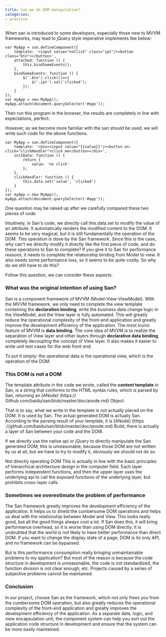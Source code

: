 ```yaml
---
title: Can we do DOM manipulation?
categories:
- practice
---
```


When san is introduced to some developers, especially those new to MVVM frameworks, may lead to jQuery style imperative implements like below:

```
var MyApp = san.defineComponent({
    template: '<input value="noClick" class="ipt"/><button class="btn"></button>',
    attached: function () {
        this.bindSomeEvents();
    },
    bindSomeEvents: function () {
        $('.btn').click(()=>{
            $('.ipt').val('clicked');
        });
    }
});
var myApp = new MyApp();
myApp.attach(document.querySelector('#app'));
```

Then run this program in the browser, the results are completely in line with expectations, perfect.

However, as we become more familiar with the san should be used, we will write such code for the above functions.

```
var MyApp = san.defineComponent({
    template: '<div><input value="{{value}}"/><button on-click="clickHandler">click me</button></div>',
    initData: function () {
        return {
            value: 'no click'
        };
    },
    clickHandler: function () {
        this.data.set('value', 'clicked')
    }
});
var myApp = new MyApp();
myApp.attach(document.querySelector('#app'));
```

One question may be raised up after we carefully compared these two pieces of code

Intuitively, in San's code, we directly call this.data.set to modify the value of an attribute. It automatically renders the modified content to the DOM. It seems to be very magical, but it is still fundamentally the operation of the DOM. This operation is done by the San framework. Since this is the case, why can't we directly modify it directly like the first piece of code, and do these operations to San to complete? If you give it to San for performance reasons, it needs to complete the relationship binding from Model to view. It also needs some performance loss, so it seems to be quite costly. So why do we still have to do this?

Follow this question, we can consider these aspects.

### What was the original intention of using San?

San is a component framework of MVVM (Model-View-ViewModel). With the MVVM framework, we only need to complete the view template containing the **declaration binding**, write the business data change logic in the ViewModel, and the View layer is fully automated. This will greatly reduce the operational complexity of the front-end application and greatly improve the development efficiency of the application. The most iconic feature of MVVM is **data binding**. The core idea of MVVM is to realize the separation of View layer and other layers through **declarative data binding**, completely decoupling the concept of View layer. It also makes it easier to write unit test cases for the web front end.

To put it simply: the operational data is the operational view, which is the operation of the DOM.

### This DOM is not a DOM

The template attribute in the code we wrote, called the **content template** in San, is a string that conforms to the HTML syntax rules, which is parsed by San, returning an [ANode] (https:// Github.com/baidu/san/blob/master/doc/anode.md) Object.

That is to say, what we write in the template is not actually placed on the DOM. It is used by San. The actual generated DOM is actually San. According to the parsing result of your template, it is [ANode] (https ://github.com/baidu/san/blob/master/doc/anode.md) Build, there is actually a layer of San between your code and the DOM.

If we directly use the native api or jQuery to directly manipulate the San generated DOM, this is unreasonable, because those DOM are not written by us at all, but we have to try to modify it, obviously we should not do so.

Not directly operating DOM This is actually in line with the basic principles of hierarchical architecture design in the computer field. Each layer performs independent functions, and then the upper layer uses the underlying api to call the exposed functions of the underlying layer, but prohibits cross-layer calls.

### Sometimes we overestimate the problem of performance

The San framework greatly improves the development efficiency of the application. It helps us to shield the cumbersome DOM operations and helps us deal with the relationship between Model and View. This looks really good, but all the good things always cost a lot. If San does this, it will bring performance overhead, so it is worse than using DOM directly. It is undoubted that the world is not likely to have better performance than direct DOM. If you want to change the display state of a page, DOM is its only API, and no framework can be bypassed.

But is this performance consumption really bringing unmaintainable problems to my application? But most of the reason is because the code structure in development is unreasonable, the code is not standardized, the function division is not clear enough, etc. Projects caused by a series of subjective problems cannot be maintained.
### Conclusion

In our project, choose San as the framework, which not only frees you from the cumbersome DOM operation, but also greatly reduces the operational complexity of the front-end application and greatly improves the development efficiency of the application. As a separate data, logic, and view encapsulation unit, the component system can help you sort out the application code structure in development and ensure that the system can be more easily maintained.


